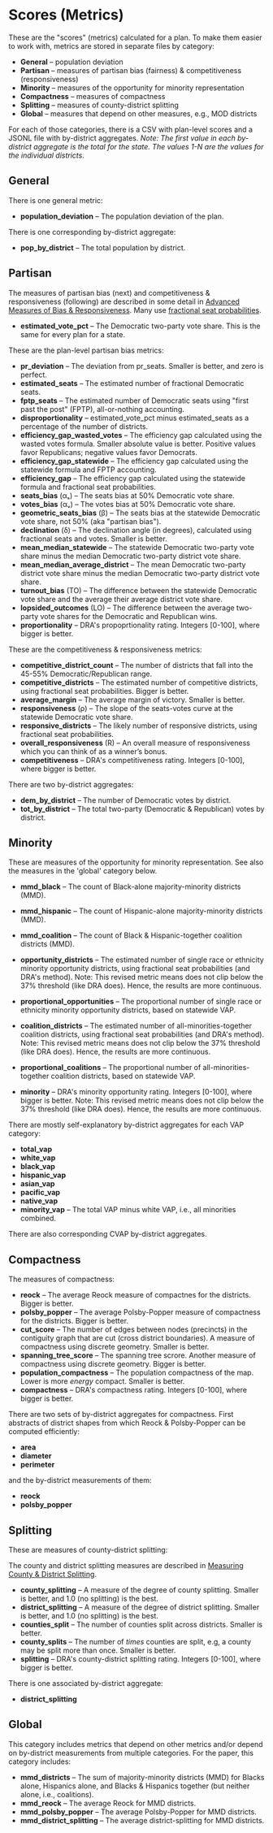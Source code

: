 # Scores (Metrics)

These are the "scores" (metrics) calculated for a plan.
To make them easier to work with, metrics are stored in separate files by category: 

* **General** &ndash; population deviation
* **Partisan** &ndash; measures of partisan bias (fairness) & competitiveness (responsiveness)
* **Minority** &ndash; measures of the opportunity for minority representation 
* **Compactness** &ndash; measures of compactness
* **Splitting** &ndash; measures of county-district splitting
* **Global** &ndash; measures that depend on other measures, e.g., MOD districts

For each of those categories, there is a CSV with plan-level scores and a JSONL file with by-district aggregates. 
*Note: The first value in each by-district aggregate is the total for the state. The values 1-N are the values for the individual districts.*

## General

There is one general metric:

*   **population_deviation** &ndash; The population deviation of the plan.

There is one corresponding by-district aggregate:

* **pop_by_district** &ndash;  The total population by district.

## Partisan 

The measures of partisan bias (next) and competitiveness & responsiveness (following) are described in some detail in
[Advanced Measures of Bias &amp; Responsiveness](https://medium.com/dra-2020/advanced-measures-of-bias-responsiveness-c1bf182d29a9).
Many use [fractional seat probabilities](https://lipid.phys.cmu.edu/nagle/Technical/FractionalSeats2.pdf).

*   **estimated_vote_pct** &ndash; The Democratic two-party vote share. 
    This is the same for every plan for a state.

These are the plan-level partisan bias metrics:

*   **pr_deviation** &ndash; The deviation from pr_seats. Smaller is better, and zero is perfect.
*   **estimated_seats** &ndash; The estimated number of fractional Democratic seats.
*   **fptp_seats** &ndash; The estimated number of Democratic seats using "first past the post" (FPTP), all-or-nothing accounting.
*   **disproportionality** &ndash; estimated_vote_pct minus estimated_seats as a percentage of the number of districts.
*   **efficiency_gap_wasted_votes** &ndash; The efficiency gap calculated using the wasted votes formula. Smaller absolute value is better. Positive values favor Republicans; negative values favor Democrats.
*   **efficiency_gap_statewide** &ndash; The efficiency gap calculated using the statewide formula and FPTP accounting.
*   **efficiency_gap** &ndash; The efficiency gap calculated using the statewide formula and fractional seat probabilities. 
*   **seats_bias** (αₛ) &ndash; The seats bias at 50% Democratic vote share.
*   **votes_bias** (αᵥ) &ndash; The votes bias at 50% Democratic vote share.
*   **geometric_seats_bias** (β) &ndash; The seats bias at the statewide Democratic vote share, not 50% (aka "partisan bias").
*   **declination** (δ) &ndash; The declination angle (in degrees), calculated using fractional seats and votes. Smaller is better.
*   **mean_median_statewide** &ndash; The statewide Democratic two-party vote share minus the median Democratic two-party district vote share.
*   **mean_median_average_district** &ndash; The mean Democratic two-party district vote share minus the median Democratic two-party district vote share.
*   **turnout_bias** (TO) &ndash; The difference between the statewide Democratic vote share and the average their average district vote share.
*   **lopsided_outcomes** (LO) &ndash; The difference between the average two-party vote shares for the Democratic and Republican wins.
*   **proportionality** &ndash; DRA's propoprtionality rating. Integers [0-100], where bigger is better.

These are the competitiveness & responsiveness metrics:

*   **competitive_district_count** &ndash; The number of districts that fall into the 45-55% Democratic/Republican range.
*   **competitive_districts** &ndash; The estimated number of competitive districts, using fractional seat probabilities. Bigger is better.
*   **average_margin** &ndash; The average margin of victory. Smaller is better.
*   **responsiveness** (ρ) &ndash; The slope of the seats-votes curve at the statewide Democratic vote share.
*   **responsive_districts** &ndash; The likely number of responsive districts, using fractional seat probabilities.
*   **overall_responsiveness** (R) &ndash; An overall measure of responsiveness which you can think of as a winner’s bonus.
*   **competitiveness** &ndash; DRA's competitiveness rating. Integers [0-100], where bigger is better.

There are two by-district aggregates:

* **dem_by_district** &ndash;  The number of Democratic votes by district.
* **tot_by_district** &ndash; The total two-party (Democratic & Republican) votes by district.

## Minority

These are measures of the opportunity for minority representation.
See also the measures in the 'global' category below.

*   **mmd_black** &ndash; The count of Black-alone majority-minority districts (MMD).
*   **mmd_hispanic** &ndash; The count of Hispanic-alone majority-minority districts (MMD).
*   **mmd_coalition** &ndash; The count of Black & Hispanic-together coalition districts (MMD).

*   **opportunity_districts** &ndash; The estimated number of single race or ethnicity minority opportunity districts, using fractional seat probabilities (and DRA's method). Note: This revised metric means does not clip below the 37% threshold (like DRA does). Hence, the results are more continuous.
*   **proportional_opportunities** &ndash; The proportional number of single race or ethnicity minority opportunity districts, based on statewide VAP.
*   **coalition_districts** &ndash; The estimated number of all-minorities-together coalition districts, using fractional seat probabilities (and DRA's method). Note: This revised metric means does not clip below the 37% threshold (like DRA does). Hence, the results are more continuous.
*   **proportional_coalitions** &ndash; The proportional number of all-minorities-together coalition districts, based on statewide VAP.
*   **minority** &ndash; DRA's minority opportunity rating. Integers [0-100], where bigger is better. Note: This revised metric means does not clip below the 37% threshold (like DRA does). Hence, the results are more continuous.

There are mostly self-explanatory by-district aggregates for each VAP category:

* **total_vap**
* **white_vap**
* **black_vap**
* **hispanic_vap**
* **asian_vap**
* **pacific_vap**
* **native_vap**
* **minority_vap** &ndash; The total VAP minus white VAP, i.e., all minorities combined.

There are also corresponding CVAP by-district aggregates.

## Compactness

The measures of compactness:

*   **reock** &ndash; The average Reock measure of compactnes for the districts. Bigger is better.
*   **polsby_popper** &ndash; The average Polsby-Popper measure of compactness for the districts. Bigger is better.
*   **cut_score** &ndash; The number of edges between nodes (precincts) in the contiguity graph that are cut (cross district boundaries). A measure of compactness using discrete geometry. Smaller is better.
*   **spanning_tree_score** &ndash; The spanning tree scrore. Another measure of compactness using discrete geometry. Bigger is better.
*   **population_compactness** &ndash; The population compactness of the map. Lower is more *energy* compact. Smaller is better.
*   **compactness** &ndash; DRA's compactness rating. Integers [0-100], where bigger is better.

There are two sets of by-district aggregates for compactness. 
First abstracts of district shapes from which Reock & Polsby-Popper can be computed efficiently:

* **area**
* **diameter**
* **perimeter**

and the by-district measurements of them:

* **reock**
* **polsby_popper**

## Splitting

These are measures of county-district splitting:

The county and district splitting measures are described in
[Measuring County &amp; District Splitting](https://medium.com/dra-2020/measuring-county-district-splitting-48a075bcce39).

*   **county_splitting** &ndash; A measure of the degree of county splitting. Smaller is better, and 1.0 (no splitting) is the best.
*   **district_splitting** &ndash; A measure of the degree of district splitting. Smaller is better, and 1.0 (no splitting) is the best.
*   **counties_split** &ndash; The number of counties split across districts. Smaller is better.
*   **county_splits** &ndash; The number of *times* counties are split, e.g, a county may be split more than once. Smaller is better.
*   **splitting** &ndash; DRA's county-district splitting rating. Integers [0-100], where bigger is better.

There is one associated by-district aggregate:

* **district_splitting**

## Global

This category includes metrics that depend on other metrics and/or depend on by-district measurements from multiple categories. 
For the paper, this category includes:

*   **mmd_districts** &ndash; The sum of majority-minority districts (MMD) for Blacks alone, Hispanics alone, and Blacks & Hispanics together (but neither alone, i.e., coalitions).
*   **mmd_reock** &ndash; The average Reock for MMD districts.
*   **mmd_polsby_popper** &ndash; The average Polsby-Popper for MMD districts.
*   **mmd_district_splitting** &ndash; The average district-splitting for MMD districts.
